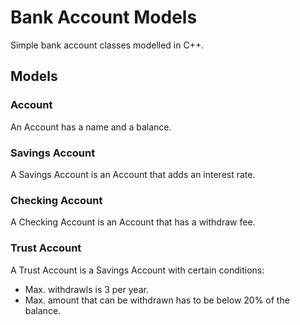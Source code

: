 # Bank Account Models

Simple bank account classes modelled in C++.

## Models

### Account

An Account has a name and a balance.

### Savings Account

A Savings Account is an Account that adds an interest rate.

### Checking Account

A Checking Account is an Account that has a withdraw fee.

### Trust Account

A Trust Account is a Savings Account with certain conditions:

- Max. withdrawls is 3 per year.
- Max. amount that can be withdrawn has to be below 20% of the balance.
